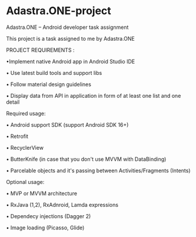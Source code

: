 # Adastra.ONE-project
Adastra.ONE – Android developer task assignment

This project is a task assigned to me by Adastra.ONE 

PROJECT REQUIREMENTS : 

•Implement native Android app in Android Studio IDE

• Use latest build tools and support libs

• Follow material design guidelines

• Display data from API in application in form of at least one list and one detail

Required usage:

• Android support SDK (support Android SDK 16+)

• Retrofit

• RecyclerView

• ButterKnife (in case that you don't use MVVM with DataBinding)

• Parcelable objects and it's passing between Activities/Fragments (Intents)

Optional usage:

• MVP or MVVM architecture

• RxJava (1,2), RxAdnroid, Lamda expressions

• Dependecy injections (Dagger 2)

• Image loading (Picasso, Glide)

